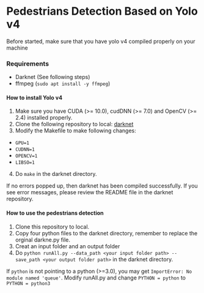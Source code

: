 # Pedestrians Detection Based on Yolo v4

Before started, make sure that you have yolo v4 compiled properly on your machine

### Requirements

* Darknet (See following steps)
* ffmpeg (`sudo apt install -y ffmpeg`)

#### How to install Yolo v4
1. Make sure you have CUDA (>= 10.0), cudDNN (>= 7.0) and OpenCV (>= 2.4) installed properly.
2. Clone the following repository to local: [darknet](https://github.com/AlexeyAB/darknet/edit/master/README.md)
3. Modify the Makefile to make following changes:
  * `GPU=1`
  * `CUDNN=1`
  * `OPENCV=1`
  * `LIBSO=1`
4. Do `make` in the darknet directory.

If no errors popped up, then darknet has been compiled successfully. If you see error messages, please review the
README file in the darknet repository.

#### How to use the pedestrians detection
1. Clone this repository to local.
2. Copy four python files to the darknet directory, remember to replace the orginal darkne.py file.
3. Creat an input folder and an output folder
4. Do `python runAll.py --data_path <your input folder path> --save_path <your output folder path>` in the darknet
  directory.

If `python` is not pointing to a python (>=3.0), you may get `ImportError: No module named 'queue'`. Modify runAll.py
and change `PYTHON = python` to `PYTHON = python3`

